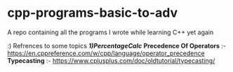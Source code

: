 # cpp-programs-basic-to-adv
A repo containing all the programs I wrote while learning C++ yet again

:) Refrences to some topics
**_1)PercentageCalc_**
**Precedence Of Operators** :- https://en.cppreference.com/w/cpp/language/operator_precedence 
**Typecasting**  :- https://www.cplusplus.com/doc/oldtutorial/typecasting/
